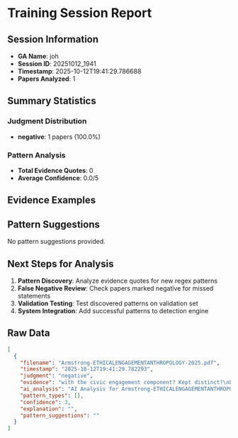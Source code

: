 # Training Session Report

## Session Information
- **GA Name**: joh
- **Session ID**: 20251012_1941
- **Timestamp**: 2025-10-12T19:41:29.786688
- **Papers Analyzed**: 1

## Summary Statistics

### Judgment Distribution
- **negative**: 1 papers (100.0%)

### Pattern Analysis
- **Total Evidence Quotes**: 0
- **Average Confidence**: 0.0/5

## Evidence Examples

## Pattern Suggestions

No pattern suggestions provided.

## Next Steps for Analysis

1. **Pattern Discovery**: Analyze evidence quotes for new regex patterns
2. **False Negative Review**: Check papers marked negative for missed statements  
3. **Validation Testing**: Test discovered patterns on validation set
4. **System Integration**: Add successful patterns to detection engine

## Raw Data

```json
[
  {
    "filename": "Armstrong-ETHICALENGAGEMENTANTHROPOLOGY-2025.pdf",
    "timestamp": "2025-10-12T19:41:29.782293",
    "judgment": "negative",
    "evidence": "with the civic engagement component? Kept distinct?\nb. How will the experiences/\u200bexpectations of students and\ncommunity partner(s) change due to the civic engagement\nexperience? How will your expectations and experiences",
    "ai_analysis": "AI Analysis for Armstrong-ETHICALENGAGEMENTANTHROPOLOGY-2025.pdf\n\nConfidence Level: High (0.700)\nRecommendation: Explicit positionality detected\nPatterns Detected: Subtle Positionality\n\n\nEvidence Excerpts Found: #1 - Ai Explanation\nLikely Location: Body/Content\nSTRONG positionality detected (Confidence: 0.70) Patterns identified: subtle_positionality Key evidence: \u2022 subtle: 1. **Passage**: \"Chloe has witnessed the benefits of studying food systems and philosophy together, as well as the transformative capacities of exper....\n\n\n#2 - Final Assessment\nLikely Location: Results/Findings\nThe preliminary findings indicate a nuanced understanding of positionality within the context of community-based learning in food systems and philosophy. The evidence presented, particularly the quote from Chloe, suggests an awareness of the transformative potential of experiential learning, which aligns with the concept of subtle positionality....\n\n\n#3 - Subtle\nLikely Location: Methodology\n1. **Passage**: \"Chloe has witnessed the benefits of studying food systems and philosophy together, as well as the transformative capacities of experiential, service, and community-engaged learning strategies.\" - **Why it suggests positionality awareness**: This statement indicates that Chloe has a personal investment in the outcomes of her teaching methods, suggesting a reflective stance on her role as an educator and the impact of her experiences on her pedagogical choices....\n\n\n\nAI Recommendation:\nStrong evidence of explicit positionality statements. Recommend categorizing as Explicit.",
    "pattern_types": [],
    "confidence": 3,
    "explanation": "",
    "pattern_suggestions": ""
  }
]
```
